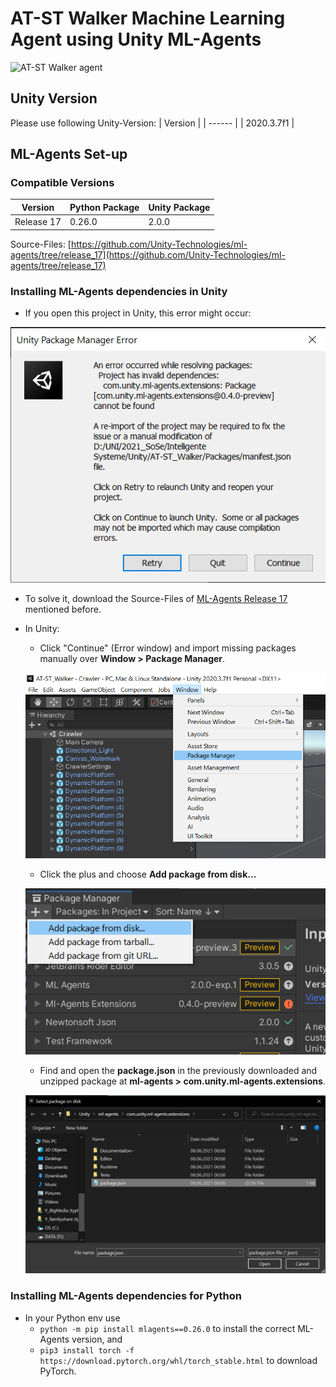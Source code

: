 # AT-ST Walker Machine Learning Agent using Unity ML-Agents
![AT-ST Walker agent](https://www.juliancatnip.de/images/at-st_walker/04.gif)
## Unity Version
Please use following Unity-Version:
| Version |
| ------ |
| 2020.3.7f1 |
## ML-Agents Set-up
### Compatible Versions

| Version | Python Package | Unity Package |
| ------ | ------ | ------ |
| Release 17 | 0.26.0 | 2.0.0 |

Source-Files: [https://github.com/Unity-Technologies/ml-agents/tree/release_17](https://github.com/Unity-Technologies/ml-agents/tree/release_17)

### Installing ML-Agents dependencies in Unity

- If you open this project in Unity, this error might occur:

![Unity Error](/readme_src/unity-error.png)

- To solve it, download the Source-Files of [ML-Agents Release 17](https://github.com/Unity-Technologies/ml-agents/tree/release_17) mentioned before.
- In Unity: 
    - Click "Continue" (Error window) and import missing packages manually over **Window > Package Manager**.
    
    ![Package Manager 1](/readme_src/unity-package-manager-1.png)

    - Click the plus and choose **Add package from disk...**

    ![Package Manager 2](/readme_src/unity-package-manager-2.png)

    - Find and open the **package.json** in the previously downloaded and unzipped package at **ml-agents > com.unity.ml-agents.extensions**.

    ![Package Manager 3](/readme_src/unity-package-manager-3.png)

### Installing ML-Agents dependencies for Python

- In your Python env use 
    - `python -m pip install mlagents==0.26.0` to install the correct ML-Agents version, and 
    - `pip3 install torch -f https://download.pytorch.org/whl/torch_stable.html` to download PyTorch.
